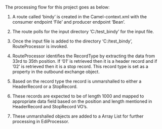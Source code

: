 
The processing flow for this project goes as below:

1.	A route called ‘bindy’ is created in the Camel-context.xml with the consumer endpoint ‘File’ and producer endpoint ‘Bean’.

2.	The route polls for the input directory ‘C:/test_bindy’ for the input file.

3.	Once the input file is added to the directory ‘C:/test_bindy’, RouteProcessor is invoked.

4.	RouteProcessor identifies the RecordType by extracting the data from 33rd to 35th position. If ‘01’ is retrieved then it is a header record and if ’02’ is retrieved then it is a stop record. This record type is set as a property in the outbound exchange object.

5.	Based on the record type the record is unmarshalled to either a HeaderRecord or a StopRecord.

6.	These records are expected to be of length 1000 and mapped to appropriate data field based on the position and length mentioned in HeaderRecord and StopRecord VO’s.

7.	These unmarshalled objects are added to a Array List for further processing in EdiProcessor.

